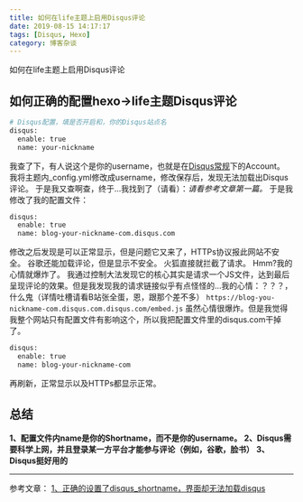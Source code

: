 ```yaml
---
title: 如何在life主题上启用Disqus评论
date: 2019-08-15 14:17:17
tags: [Disqus, Hexo]
category: 博客杂谈 
---
```

如何在life主题上启用Disqus评论
<!--more-->
## 如何正确的配置hexo->life主题Disqus评论
```bash
# Disqus配置，填是否开启和，你的Disqus站点名
disqus:
  enable: true
  name: your-nickname
```
我查了下，有人说这个是你的username，也就是在[Disqus常规](https://disqus.com/admin/settings/general/)下的Account。
我将主题内_config.yml修改成username，修改保存后，发现无法加载出Disqus评论。
于是我又查啊查，终于...我找到了（请看）：*请看参考文章第一篇。*
于是我修改了我的配置文件：
```bash
disqus:
  enable: true
  name: blog-your-nickname-com.disqus.com
```
修改之后发现是可以正常显示，但是问题它又来了，HTTPs协议报此网站不安全。
谷歌还能加载评论，但是显示不安全。
火狐直接就拦截了请求。
Hmm?我的心情就爆炸了。
我通过控制大法发现它的核心其实是请求一个JS文件，达到最后呈现评论的效果。但是我发现我的请求链接似乎有点怪怪的...我的心情：？？？，什么鬼（详情吐槽请看B站张全蛋，恩，跟那个差不多）
` https://blog-you-nickname-com.disqus.com.disqus.com/embed.js `
虽然心情很爆炸。但是我觉得我整个网站只有配置文件有影响这个，所以我把配置文件里的disqus.com干掉了。
```bash
disqus:
  enable: true
  name: blog-your-nickname-com
```
再刷新，正常显示以及HTTPs都显示正常。

## 总结

**1、配置文件内name是你的Shortname，而不是你的username。**
**2、Disqus需要科学上网，并且登录某一方平台才能参与评论（例如，谷歌，脸书）**
**3、Disqus挺好用的**


---
参考文章：
[1、正确的设置了disqus_shortname，界面却无法加载disqus](https://github.com/iissnan/theme-next-docs/issues/86)
